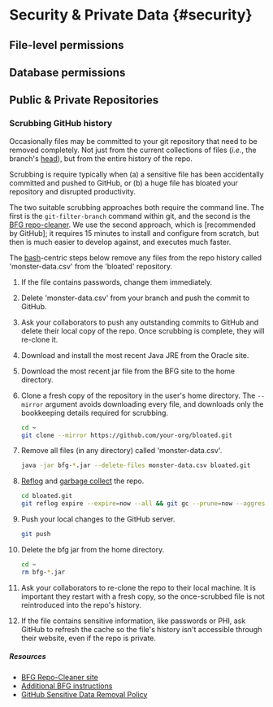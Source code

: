 Security & Private Data {#security}
====================================

File-level permissions
------------------------------------

Database permissions
------------------------------------

Public & Private Repositories
------------------------------------

### Scrubbing GitHub history

Occasionally files may be committed to your git repository that need to be removed completely.  Not just from the current collections of files (*i.e.*, the branch's [head](https://git-scm.com/docs/gitglossary#gitglossary-aiddefHEADaHEAD)), but from the entire history of the repo.

Scrubbing is require typically when (a) a sensitive file has been accidentally committed and pushed to GitHub, or (b) a huge file has bloated your repository and disrupted productivity.

The two suitable scrubbing approaches both require the command line.  The first is the `git-filter-branch` command within git, and the second is the [BFG repo-cleaner](https://rtyley.github.io/bfg-repo-cleaner/).  We use the second approach, which is [recommended by GitHub]; it requires 15 minutes to install and configure from scratch, but then is much easier to develop against, and executes much faster.

The [bash](https://www.gnu.org/software/bash/)-centric steps below remove any file*s* from the repo history called 'monster-data.csv' from the 'bloated' repository.

1. If the file contains passwords, change them immediately.
1. Delete 'monster-data.csv' from your branch and push the commit to GitHub.
1. Ask your collaborators to push any outstanding commits to GitHub and delete their local copy of the repo.  Once scrubbing is complete, they will re-clone it.
1. Download and install the most recent Java JRE from the Oracle site.
1. Download the most recent jar file from the BFG site to the home directory.
1. Clone a fresh copy of the repository in the user's home directory.  The `--mirror` argument avoids downloading every file, and downloads only the bookkeeping details required for scrubbing.

    ```bash
    cd ~
    git clone --mirror https://github.com/your-org/bloated.git
    ```

1. Remove all files (in any directory) called 'monster-data.csv'.

    ```bash
    java -jar bfg-*.jar --delete-files monster-data.csv bloated.git
    ```

1. [Reflog](https://git-scm.com/docs/git-reflog) and [garbage collect](https://git-scm.com/docs/git-gc) the repo.

    ```bash
    cd bloated.git
    git reflog expire --expire=now --all && git gc --prune=now --aggressive
    ```

1. Push your local changes to the GitHub server.

    ```bash
    git push
    ```

1. Delete the bfg jar from the home directory.

    ```bash
    cd ~
    rm bfg-*.jar
    ```

1. Ask your collaborators to re-clone the repo to their local machine.  It is important they restart with a fresh copy, so the once-scrubbed file is not reintroduced into the repo's history.

1. If the file contains sensitive information, like passwords or PHI, ask GitHub to refresh the cache so the file's history isn't accessible through their website, even if the repo is private.

##### Resources

* [BFG Repo-Cleaner site](https://rtyley.github.io/bfg-repo-cleaner/)
* [Additional BFG instructions](https://github.com/IBM/BluePic/wiki/Using-BFG-Repo-Cleaner-tool-to-remove-sensitive-files-from-your-git-repo)
* [GitHub Sensitive Data Removal Policy](https://help.github.com/articles/github-sensitive-data-removal-policy/)
